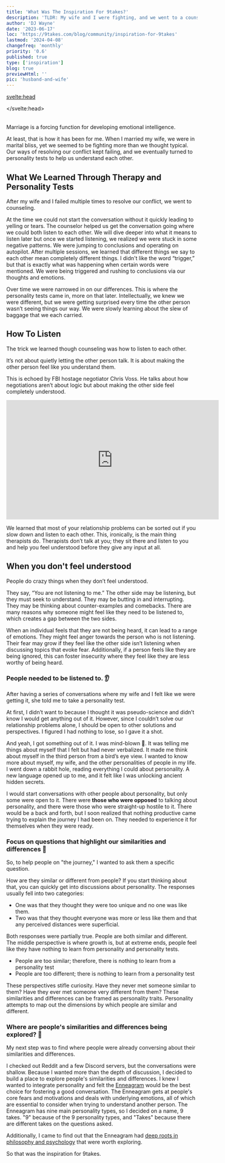 ```yaml
---
title: 'What Was The Inspiration For 9takes?'
description: 'TLDR: My wife and I were fighting, and we went to a counselor which led to taking a personality test'
author: 'DJ Wayne'
date: '2023-06-17'
loc: 'https://9takes.com/blog/community/inspiration-for-9takes'
lastmod: '2024-04-08'
changefreq: 'monthly'
priority: '0.6'
published: true
type: ['inspiration']
blog: true
previewHtml: ''
pic: 'husband-and-wife'
---
```


<svelte:head>

</svelte:head>

<script>
	import  PopCard  from "../../lib/components/atoms/PopCard.svelte";
</script>

<div
    style="display: flex;
    justify-content: center;
margin: 1rem 0;"
>
 <PopCard
        image={`/blogs/husband-and-wife.webp`}
        showIcon={false}
        tint={false}
        displayText=""
        altText="My wife and I arguing 💑"
        subtext=""
    />
</div>

<p class="firstLetter">Marriage is a forcing function for developing emotional intelligence.</p>

At least, that is how it has been for me. When I married my wife, we were in marital bliss, yet we seemed to be fighting more than we thought typical. Our ways of resolving our conflict kept failing, and we eventually turned to personality tests to help us understand each other.

## What We Learned Through Therapy and Personality Tests

After my wife and I failed multiple times to resolve our conflict, we went to counseling.

At the time we could not start the conversation without it quickly leading to yelling or tears. The counselor helped us get the conversation going where we could both listen to each other. We will dive deeper into what it means to listen later but once we started listening, we realized we were stuck in some negative patterns. We were jumping to conclusions and operating on autopilot. After multiple sessions, we learned that different things we say to each other mean completely different things. I didn't like the word “trigger,” but that is exactly what was happening when certain words were mentioned. We were being triggered and rushing to conclusions via our thoughts and emotions.

Over time we were narrowed in on our differences. This is where the personality tests came in, more on that later. Intellectually, we knew we were different, but we were getting surprised every time the other person wasn’t seeing things our way. We were slowly learning about the slew of baggage that we each carried.

## How To Listen

The trick we learned though counseling was how to listen to each other.

It’s not about quietly letting the other person talk. It is about making the other person feel like you understand them.

This is echoed by FBI hostage negotiator Chris Voss. He talks about how negotiations aren’t about logic but about making the other side feel completely understood.

<div class="iframe-container" >
<iframe width="560" height="315" src="https://www.youtube.com/embed/8EguLJgkc54?si=eBarFdPjKOxM8nRW&amp;start=2203" title="Chris Voss talking about the feeling of being heard" frameborder="0" allow="accelerometer; autoplay; clipboard-write; encrypted-media; gyroscope; picture-in-picture; web-share" allowfullscreen></iframe>
</div>

We learned that most of your relationship problems can be sorted out if you slow down and listen to each other. This, ironically, is the main thing therapists do. Therapists don’t talk at you; they sit there and listen to you and help you feel understood before they give any input at all.

## When you don't feel understood

People do crazy things when they don’t feel understood.

They say, “You are not listening to me.” The other side may be listening, but they must seek to understand. They may be butting in and interrupting. They may be thinking about counter-examples and comebacks. There are many reasons why someone might feel like they need to be listened to, which creates a gap between the two sides.

When an individual feels that they are not being heard, it can lead to a range of emotions. They might feel anger towards the person who is not listening. Their fear may grow if they feel like the other side isn’t listening when discussing topics that evoke fear. Additionally, if a person feels like they are being ignored, this can foster insecurity where they feel like they are less worthy of being heard.

### People needed to be listened to. 👂

After having a series of conversations where my wife and I felt like we were getting it, she told me to take a personality test. 

At first, I didn’t want to because I thought it was pseudo-science and didn’t know I would get anything out of it. However, since I couldn’t solve our relationship problems alone, I should be open to other solutions and perspectives. I figured I had nothing to lose, so I gave it a shot.

And yeah, I got something out of it. I was mind-blown 🤯. It was telling me things about myself that I felt but had never verbalized. It made me think about myself in the third person from a bird’s eye view. I wanted to know more about myself, my wife, and the other personalities of people in my life. I went down a rabbit hole, reading everything I could about personality. A new language opened up to me, and it felt like I was unlocking ancient hidden secrets.

<!-- Everyone was learning something
about themselves and was vulnerable and could listen and tried to talk about it with anyone who would listen.
The pushback -->

I would start conversations with other people about personality, but only some were open to it. There were **those who were opposed** to talking about personality, and there were those who were straight-up hostile to it. There would be a back and forth, but I soon realized that nothing productive came trying to explain the journey I had been on. They needed to experience it for themselves when they were ready.

### Focus on questions that highlight our similarities and differences 👣

So, to help people on "the journey," I wanted to ask them a specific question. 

How are they similar or different from people? If you start thinking about that, you can quickly get into discussions about personality. The responses usually fell into two categories:

- One was that they thought they were too unique and no one was like them.
- Two was that they thought everyone was more or less like them and that any perceived distances were superficial.

Both responses were partially true. People are both similar and different. The middle perspective is where growth is, but at extreme ends, people feel like they have nothing to learn from personality and personality tests.

- People are too similar; therefore, there is nothing to learn from a personality test
- People are too different; there is nothing to learn from a personality test

These perspectives stifle curiosity. Have they never met someone similar to them? Have they ever met someone very different from them? These similarities and differences can be framed as personality traits. Personality attempts to map out the dimensions by which people are similar and different.

### Where are people's similarities and differences being explored? 🤔

My next step was to find where people were already conversing about their similarities and differences.

I checked out Reddit and a few Discord servers, but the conversations were shallow. Because I wanted more than the depth of discussion, I decided to build a place to explore people's similarities and differences. I knew I wanted to integrate personality and felt the <a href="/blog/enneagram/enneagram-tldr">Enneagram</a> would be the best choice for fostering a good conversation. The Enneagram gets at people's core fears and motivations and deals with underlying emotions, all of which are essential to consider when trying to understand another person. The Enneagram has nine main personality types, so I decided on a name, 9 takes. "9" because of the 9 personality types, and "Takes" because there are different takes on the questions asked.

Additionally, I came to find out that the Enneagram had <a href="/blog/community/consensus-on-human-nature" >deep roots in philosophy and psychology</a> that were worth exploring.

So that was the inspiration for 9takes.

<style lang="scss">
</style>
